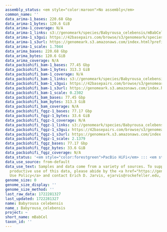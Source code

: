 ```yaml
---
assembly_status: <em style="color:maroon">No assembly</em>
common_name: ''
data_arima-1_bases: 220.68 Gbp
data_arima-1_bytes: 120.6 GiB
data_arima-1_coverage: N/A
data_arima-1_links: s3://genomeark/species/Babyrousa_celebensis/mBabCel1/genomic_data/arima/<br>
data_arima-1_s3gui: https://42basepairs.com/browse/s3/genomeark/species/Babyrousa_celebensis/mBabCel1/genomic_data/arima/
data_arima-1_s3url: https://genomeark.s3.amazonaws.com/index.html?prefix=species/Babyrousa_celebensis/mBabCel1/genomic_data/arima/
data_arima-1_scale: 1.7044
data_arima_bases: 220.68 Gbp
data_arima_bytes: 120.6 GiB
data_arima_coverage: N/A
data_pacbiohifi_bam-1_bases: 77.45 Gbp
data_pacbiohifi_bam-1_bytes: 313.3 GiB
data_pacbiohifi_bam-1_coverage: N/A
data_pacbiohifi_bam-1_links: s3://genomeark/species/Babyrousa_celebensis/mBabCel1/genomic_data/pacbio_hifi/<br>
data_pacbiohifi_bam-1_s3gui: https://42basepairs.com/browse/s3/genomeark/species/Babyrousa_celebensis/mBabCel1/genomic_data/pacbio_hifi/
data_pacbiohifi_bam-1_s3url: https://genomeark.s3.amazonaws.com/index.html?prefix=species/Babyrousa_celebensis/mBabCel1/genomic_data/pacbio_hifi/
data_pacbiohifi_bam-1_scale: 0.2302
data_pacbiohifi_bam_bases: 77.45 Gbp
data_pacbiohifi_bam_bytes: 313.3 GiB
data_pacbiohifi_bam_coverage: N/A
data_pacbiohifi_fqgz-1_bases: 77.17 Gbp
data_pacbiohifi_fqgz-1_bytes: 33.6 GiB
data_pacbiohifi_fqgz-1_coverage: N/A
data_pacbiohifi_fqgz-1_links: s3://genomeark/species/Babyrousa_celebensis/mBabCel1/genomic_data/pacbio_hifi/<br>
data_pacbiohifi_fqgz-1_s3gui: https://42basepairs.com/browse/s3/genomeark/species/Babyrousa_celebensis/mBabCel1/genomic_data/pacbio_hifi/
data_pacbiohifi_fqgz-1_s3url: https://genomeark.s3.amazonaws.com/index.html?prefix=species/Babyrousa_celebensis/mBabCel1/genomic_data/pacbio_hifi/
data_pacbiohifi_fqgz-1_scale: 2.1379
data_pacbiohifi_fqgz_bases: 77.17 Gbp
data_pacbiohifi_fqgz_bytes: 33.6 GiB
data_pacbiohifi_fqgz_coverage: N/A
data_status: '<em style="color:forestgreen">PacBio HiFi</em> ::: <em style="color:forestgreen">Arima</em>'
data_use_source: from-default
data_use_text: Samples and data come from a variety of sources. To support fair and
  productive use of this data, please abide by the <a href="https://genome10k.soe.ucsc.edu/data-use-policies/">Data
  Use Policy</a> and contact Erich D. Jarvis, ejarvis@rockefeller.edu, with any questions.
genome_size: 0
genome_size_display: ''
genome_size_method: ''
last_raw_data: 1722281327
last_updated: 1722281327
name: Babyrousa celebensis
name_: Babyrousa_celebensis
project: ~
short_name: mBabCel
taxon_id: ''
---
```

